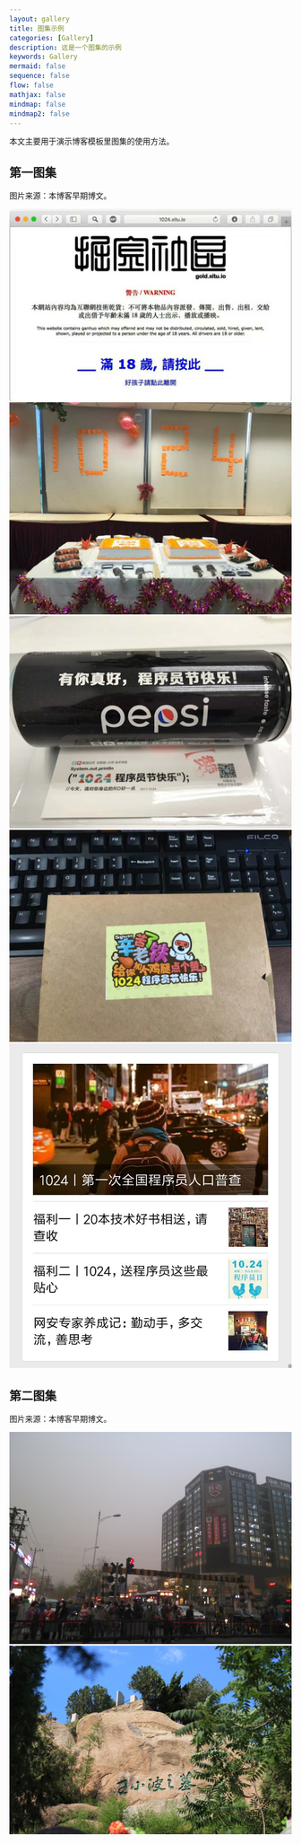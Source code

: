 ```yaml
---
layout: gallery
title: 图集示例
categories: [Gallery]
description: 这是一个图集的示例
keywords: Gallery
mermaid: false
sequence: false
flow: false
mathjax: false
mindmap: false
mindmap2: false
---
```


本文主要用于演示博客模板里图集的使用方法。

## 第一图集

图片来源：本博客早期博文。

<a href="/images/blog/1024-gold.png"><img src="/images/blog/1024-gold.png"></a>
<a href="/images/blog/1024-kuaishou.jpeg"><img src="/images/blog/1024-kuaishou.jpeg"></a>
<a href="/images/blog/1024-meituan.jpeg"><img src="/images/blog/1024-meituan.jpeg"></a>
<a href="/images/blog/1024-sogou.jpeg"><img src="/images/blog/1024-sogou.jpeg"></a>
<a href="/images/blog/1024-vote.jpeg"><img src="/images/blog/1024-vote.jpeg"></a>

## 第二图集

图片来源：本博客早期博文。

<a href="/images/blog/wudaokou.jpg"><img src="/images/blog/wudaokou.jpg"></a>
<a href="/images/blog/wangxiaobozhimu.jpg"><img src="/images/blog/wangxiaobozhimu.jpg"></a>
